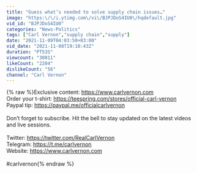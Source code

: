 ```yaml
---
title: "Guess what’s needed to solve supply chain issues…"
image: "https:\/\/i.ytimg.com\/vi\/BJPJDoS4IU0\/hqdefault.jpg"
vid_id: "BJPJDoS4IU0"
categories: "News-Politics"
tags: ["Carl Vernon","supply chain","supply"]
date: "2021-11-09T04:03:50+03:00"
vid_date: "2021-11-08T19:10:43Z"
duration: "PT53S"
viewcount: "30011"
likeCount: "2204"
dislikeCount: "56"
channel: "Carl Vernon"
---
```

{% raw %}Exclusive content: <a rel="nofollow" target="blank" href="https://www.carlvernon.com">https://www.carlvernon.com</a><br />Order your t-shirt: <a rel="nofollow" target="blank" href="https://teespring.com/stores/official-carl-vernon">https://teespring.com/stores/official-carl-vernon</a><br />Paypal tip: <a rel="nofollow" target="blank" href="https://paypal.me/officialcarlvernon">https://paypal.me/officialcarlvernon</a><br /><br />Don’t forget to subscribe. Hit the bell to stay updated on the latest videos and live sessions.<br /><br />Twitter: <a rel="nofollow" target="blank" href="https://twitter.com/RealCarlVernon">https://twitter.com/RealCarlVernon</a><br />Telegram: <a rel="nofollow" target="blank" href="https://t.me/carlvernon">https://t.me/carlvernon</a><br />Website: <a rel="nofollow" target="blank" href="https://www.carlvernon.com">https://www.carlvernon.com</a><br /><br />#carlvernon{% endraw %}
